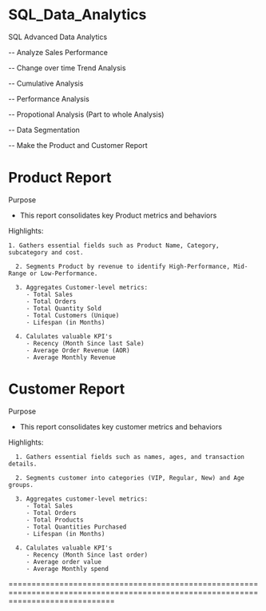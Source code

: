 # SQL_Data_Analytics

SQL Advanced Data Analytics

-- Analyze Sales Performance

-- Change over time Trend Analysis

-- Cumulative Analysis 

-- Performance Analysis 

-- Propotional Analysis (Part to whole Analysis)

-- Data Segmentation 

-- Make the Product and Customer Report

Product Report
===================================================================================================================================
Purpose
 - This report consolidates key Product metrics and behaviors 
 
Highlights:

    1. Gathers essential fields such as Product Name, Category, subcategory and cost.
	  
	  2. Segments Product by revenue to identify High-Performance, Mid-Range or Low-Performance.
	  
	  3. Aggregates Customer-level metrics:
	     - Total Sales 
		 - Total Orders
		 - Total Quantity Sold
		 - Total Customers (Unique)
		 - Lifespan (in Months)

      4. Calulates valuable KPI's 
	     - Recency (Month Since last Sale)
		 - Average Order Revenue (AOR)
		 - Average Monthly Revenue


Customer Report
===================================================================================================================================
Purpose
 - This report consolidates key customer metrics and behaviors 
 
Highlights:

      1. Gathers essential fields such as names, ages, and transaction details.
	  
	  2. Segments customer into categories (VIP, Regular, New) and Age groups.
	  
	  3. Aggregates customer-level metrics:
	     - Total Sales 
		 - Total Orders
		 - Total Products
		 - Total Quantities Purchased 
		 - Lifespan (in Months)

      4. Calulates valuable KPI's 
	     - Recency (Month Since last order)
		 - Average order value
		 - Average Monthly spend

===================================================================================================================================



